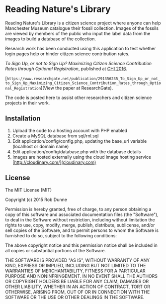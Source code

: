 # Reading Nature's Library

Reading Nature's Library is a citizen science project where anyone can help Manchester Museum catalogue their fossil collection. Images of the fossils are viewed by members of the public who input the label data from the images to build a database of the collection.

Research work has been conducted using this application to test whether login pages help or hinder citizen science contribution rates.

_To Sign Up, or not to Sign Up? Maximizing Citizen Science Contribution Rates through Optional Registration_, published at [CHI 2016](http://chi2016.acm.org/).

[`https://www.researchgate.net/publication/291356235_To_Sign_Up_or_not_to_Sign_Up_Maximizing_Citizen_Science_Contribution_Rates_through_Optional_Registration`](View the paper at ResearchGate).

The code is posted here to assist other researchers and citizen science projects in their work.

## Installation

1. Upload the code to a hosting account with PHP enabled
2. Create a MySQL database from sql/rnl.sql
3. Edit application/config/config.php, updating the base_url variable (localhost or domain name)
4. Edit application/config/database.php with the database details
5. Images are hosted externally using the cloud image hosting service [http://cloudinary.com/](cloudinary.com)

## License

The MIT License (MIT)

Copyright (c) 2015 Rob Dunne

Permission is hereby granted, free of charge, to any person obtaining a copy
of this software and associated documentation files (the "Software"), to deal
in the Software without restriction, including without limitation the rights
to use, copy, modify, merge, publish, distribute, sublicense, and/or sell
copies of the Software, and to permit persons to whom the Software is
furnished to do so, subject to the following conditions:

The above copyright notice and this permission notice shall be included in all
copies or substantial portions of the Software.

THE SOFTWARE IS PROVIDED "AS IS", WITHOUT WARRANTY OF ANY KIND, EXPRESS OR
IMPLIED, INCLUDING BUT NOT LIMITED TO THE WARRANTIES OF MERCHANTABILITY,
FITNESS FOR A PARTICULAR PURPOSE AND NONINFRINGEMENT. IN NO EVENT SHALL THE
AUTHORS OR COPYRIGHT HOLDERS BE LIABLE FOR ANY CLAIM, DAMAGES OR OTHER
LIABILITY, WHETHER IN AN ACTION OF CONTRACT, TORT OR OTHERWISE, ARISING FROM,
OUT OF OR IN CONNECTION WITH THE SOFTWARE OR THE USE OR OTHER DEALINGS IN THE
SOFTWARE.